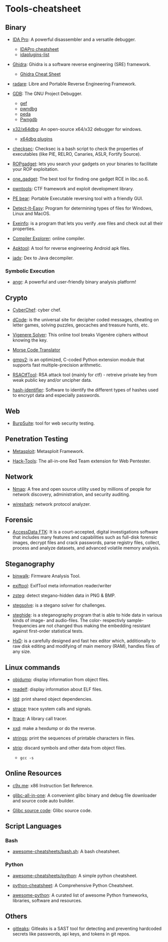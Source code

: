 # Tools-cheatsheet

## Binary

- [IDA Pro](https://hex-rays.com/ida-pro/): A powerful disassembler and a versatile debugger.
    - [IDAPro cheatsheet](https://www.hex-rays.com/products/ida/support/freefiles/IDA_Pro_Shortcuts.pdf)
    - [idaplugins-list](https://github.com/onethawt/idaplugins-list)

- [Ghidra](https://github.com/NationalSecurityAgency/ghidra): Ghidra is a software reverse engineering (SRE) framework.
    - [Ghidra Cheat Sheet](https://ghidra-sre.org/CheatSheet.html)

- [radare](https://rada.re/n/): Libre and Portable Reverse Engineering Framework.

- [GDB](https://www.sourceware.org/gdb/): The GNU Project Debugger.
    - [gef](https://github.com/hugsy/gef)
    - [pwndbg](https://github.com/pwndbg/pwndbg)
    - [peda](https://github.com/longld/peda)
    - [Pwngdb](https://github.com/scwuaptx/Pwngdb)

- [x32/x64dbg](https://x64dbg.com/#): An open-source x64/x32 debugger for windows.
    - [x64dbg plugins](https://github.com/x64dbg/x64dbg/wiki/Plugins)

- [checksec](https://github.com/slimm609/checksec.sh): Checksec is a bash script to check the properties of executables (like PIE, RELRO, Canaries, ASLR, Fortify Source).

- [ROPgadget](https://github.com/JonathanSalwan/ROPgadget): lets you search your gadgets on your binaries to facilitate your ROP exploitation.

- [one_gadget](https://github.com/david942j/one_gadget): The best tool for finding one gadget RCE in libc.so.6.

- [pwntools](https://github.com/Gallopsled/pwntools): CTF framework and exploit development library.

- [PE bear](https://github.com/hasherezade/pe-bear): Portable Executable reversing tool with a friendly GUI.

- [Detect-It-Easy](https://github.com/horsicq/Detect-It-Easy): Program for determining types of files for Windows, Linux and MacOS.

- [Exeinfo](https://exeinfo-pe.en.uptodown.com/windows): is a program that lets you verify .exe files and check out all their properties.

- [Compiler Explorer](https://godbolt.org/): online compiler.

- [Apktool](https://ibotpeaches.github.io/Apktool/): A tool for reverse engineering Android apk files.

- [jadx](https://github.com/skylot/jadx): Dex to Java decompiler.

### Symbolic Execution

- [angr](https://github.com/angr/angr): A powerful and user-friendly binary analysis platform!

## Crypto

- [CyberChef](https://gchq.github.io/CyberChef/): cyber chef.

- [dCode](https://www.dcode.fr/en): is the universal site for decipher coded messages, cheating on letter games, solving puzzles, geocaches and treasure hunts, etc.

- [Vigenere Solver](https://www.guballa.de/vigenere-solver): This online tool breaks Vigenère ciphers without knowing the key. 

- [Morse Code Translator](https://morsecode.world/international/translator.html)

- [gmpy2](https://pypi.org/project/gmpy2/): is an optimized, C-coded Python extension module that supports fast multiple-precision arithmetic.

- [RSACtfTool](https://github.com/RsaCtfTool/RsaCtfTool): RSA attack tool (mainly for ctf) - retreive private key from weak public key and/or uncipher data.

- [hash-identifier](https://www.kali.org/tools/hash-identifier/): Software to identify the different types of hashes used to encrypt data and especially passwords.

## Web

- [BurpSuite](https://portswigger.net/burp): tool for web security testing.

## Penetration Testing

- [Metasploit](https://www.metasploit.com/): Metasploit Framework.

- [Hack-Tools](https://github.com/LasCC/Hack-Tools#install-the-extension): The all-in-one Red Team extension for Web Pentester.

## Network

- [Nmap](https://nmap.org/): A free and open source utility used by millions of people for network discovery, administration, and security auditing.

- [wireshark](https://www.wireshark.org/): network protocol analyzer.

## Forensic

- [AccessData FTK](https://www.pluralsight.com/paths/accessdata-forensic-toolkit-ftk?exp=1): It is a court-accepted, digital investigations software that includes many features and capabilities such as full-disk forensic images, decrypt files and crack passwords, parse registry files, collect, process and analyze datasets, and advanced volatile memory analysis. 

## Steganography

- [binwalk](https://github.com/ReFirmLabs/binwalk): Firmware Analysis Tool.

- [exiftool](https://github.com/exiftool/exiftool): ExifTool meta information reader/writer

- [zsteg](https://github.com/zed-0xff/zsteg): detect stegano-hidden data in PNG & BMP.

- [stegsolve](https://github.com/zardus/ctf-tools/blob/master/stegsolve/install): is a stegano solver for challenges.

- [steghide](https://steghide.sourceforge.net/): is a steganography program that is able to hide data in various kinds of image- and audio-files. The color- respectivly sample-frequencies are not changed thus making the embedding resistant against first-order statistical tests.

- [HxD](https://mh-nexus.de/en/hxd/): is a carefully designed and fast hex editor which, additionally to raw disk editing and modifying of main memory (RAM), handles files of any size.

## Linux commands

- [objdump](https://man7.org/linux/man-pages/man1/objdump.1.html): display information from object files.

- [readelf](https://man7.org/linux/man-pages/man1/readelf.1.html): display information about ELF files.

- [ldd](https://man7.org/linux/man-pages/man1/ldd.1.html): print shared object dependencies.

- [strace](https://man7.org/linux/man-pages/man1/strace.1.html): trace system calls and signals.

- [ltrace](https://man7.org/linux/man-pages/man1/ltrace.1.html): A library call tracer.

- [xxd](https://www.tutorialspoint.com/unix_commands/xxd.htm): make a hexdump or do the reverse.

- [strings](https://man7.org/linux/man-pages/man1/strings.1.html): print the sequences of printable characters in files.

- [strip](https://man7.org/linux/man-pages/man1/strip.1.html): discard symbols and other data from object files.
    - `gcc -s`

## Online Resources

- [c9x.me](https://c9x.me/x86/): x86 Instruction Set Reference.

- [glibc-all-in-one](https://github.com/matrix1001/glibc-all-in-one): A convenient glibc binary and debug file downloader and source code auto builder.

- [Glibc source code](https://elixir.bootlin.com/glibc/glibc-2.31/source): Glibc source code.

## Script Languages

### Bash

- [awesome-cheatsheets/bash.sh](https://github.com/LeCoupa/awesome-cheatsheets/blob/master/languages/bash.sh): A bash cheatsheet.

### Python

- [awesome-cheatsheets/python](https://github.com/LeCoupa/awesome-cheatsheets/blob/master/languages/python.md): A simple python cheatsheet.

- [python-cheatsheet](https://github.com/gto76/python-cheatsheet): A Comprehensive Python Cheatsheet.

- [awesome-python](https://github.com/vinta/awesome-python): A curated list of awesome Python frameworks, libraries, software and resources.

## Others

- [gitleaks](https://github.com/gitleaks/gitleaks): Gitleaks is a SAST tool for detecting and preventing hardcoded secrets like passwords, api keys, and tokens in git repos. 
